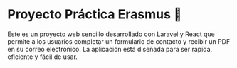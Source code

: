 # Proyecto Práctica Erasmus 📌
Este es un proyecto web sencillo desarrollado con Laravel y React que permite a los usuarios completar un formulario de contacto y recibir un PDF en su correo electrónico. La aplicación está diseñada para ser rápida, eficiente y fácil de usar.
